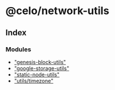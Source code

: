 # @celo/network-utils

## Index

### Modules

* ["genesis-block-utils"](modules/_genesis_block_utils_.md)
* ["google-storage-utils"](modules/_google_storage_utils_.md)
* ["static-node-utils"](modules/_static_node_utils_.md)
* ["utils/timezone"](modules/_utils_timezone_.md)
